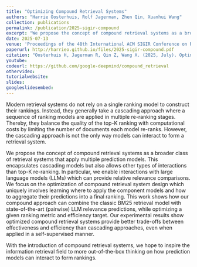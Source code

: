 ```yaml
---
title: "Optimizing Compound Retrieval Systems"
authors: "Harrie Oosterhuis, Rolf Jagerman, Zhen Qin, Xuanhui Wang"
collection: publications
permalink: /publication/2025-sigir-compound
excerpt: "We propose the concept of compound retrieval systems as a broader class of retrieval systems that apply multiple prediction models. This encapsulates cascading models but also allows other types of interactions than top-K re-ranking. In particular, we enable interactions with large language models (LLMs) which can provide relative relevance comparisons."
date: 2025-07-13
venue: 'Proceedings of the 48th International ACM SIGIR Conference on Research and Development in Information Retrieval. (SIGIR ’25)'
paperurl: http://harrieo.github.io/files/2025-sigir-compound.pdf
citation: "Oosterhuis H, Jagerman R, Qin Z, Wang X. (2025, July). Optimizing Compound Retrieval Systems. In Proceedings of the 48th International ACM SIGIR Conference on Research and Development in Information Retrieval, Padua, Italy, 2025."
youtube: 
codeurl: https://github.com/google-deepmind/compound_retrieval
othervideo:
tutorialwebsite: 
slides: 
googleslidesembed: 
---
```


Modern retrieval systems do not rely on a single ranking model to construct their rankings. Instead, they generally take a cascading approach where a sequence of ranking models are applied in multiple re-ranking stages. Thereby, they balance the quality of the top-K ranking with computational costs by limiting the number of documents each model re-ranks. However, the cascading approach is not the only way models can interact to form a retrieval system.

We propose the concept of compound retrieval systems as a broader class of retrieval systems that apply multiple prediction models. This encapsulates cascading models but also allows other types of interactions than top-K re-ranking. In particular, we enable interactions with large language models (LLMs) which can provide relative relevance comparisons. We focus on the optimization of compound retrieval system design which uniquely involves learning where to apply the component models and how to aggregate their predictions into a final ranking. This work shows how our compound approach can combine the classic BM25 retrieval model with state-of-the-art (pairwise) LLM relevance predictions, while optimizing a given ranking metric and efficiency target. Our experimental results show optimized compound retrieval systems provide better trade-offs between effectiveness and efficiency than cascading approaches, even when applied in a self-supervised manner.

With the introduction of compound retrieval systems, we hope to inspire the information retrieval field to more out-of-the-box thinking on how prediction models can interact to form rankings.
